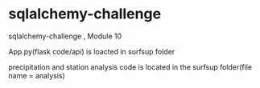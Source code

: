 # sqlalchemy-challenge
sqlalchemy-challenge , Module 10

App.py(flask code/api) is loacted in surfsup folder

precipitation and station analysis code is located in the surfsup folder(file name = analysis)
